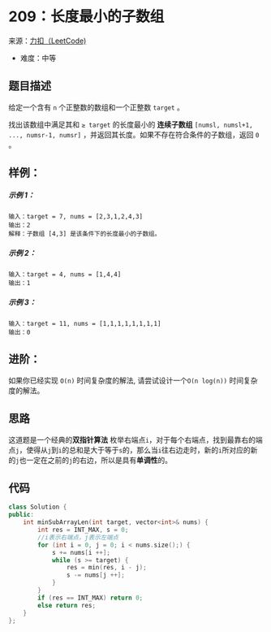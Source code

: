 # 209：长度最小的子数组
来源：[力扣（LeetCode)](https://leetcode.cn/problems/minimum-size-subarray-sum/)

* 难度：中等

## 题目描述
给定一个含有 `n` 个正整数的数组和一个正整数 `target` 。

找出该数组中满足其和 `≥ target` 的长度最小的 **连续子数组** `[numsl, numsl+1, ..., numsr-1, numsr]` ，并返回其长度。如果不存在符合条件的子数组，返回 `0` 。


## 样例：
##### 示例 1：
```
输入：target = 7, nums = [2,3,1,2,4,3]
输出：2
解释：子数组 [4,3] 是该条件下的长度最小的子数组。
```
##### 示例 2：
```
输入：target = 4, nums = [1,4,4]
输出：1
```
##### 示例 3：
```
输入：target = 11, nums = [1,1,1,1,1,1,1,1]
输出：0
```

## 进阶：

如果你已经实现 `O(n)` 时间复杂度的解法, 请尝试设计一个`O(n log(n))` 时间复杂度的解法。
## 思路
这道题是一个经典的**双指针算法**
枚举右端点`i`，对于每个右端点，找到最靠右的端点`j`，使得从`j`到`i`的总和是大于等于`s`的，那么当`i`往右边走时，新的`i`所对应的新的`j`也一定在之前的`j`的右边，所以是具有**单调性**的。

## 代码
```c++
class Solution {
public:
    int minSubArrayLen(int target, vector<int>& nums) {
        int res = INT_MAX, s = 0;
        //i表示右端点，j表示左端点
        for (int i = 0, j = 0; i < nums.size();) {
            s += nums[i ++];
            while (s >= target) {
                res = min(res, i - j);
                s -= nums[j ++];
            }
        }
        if (res == INT_MAX) return 0;
        else return res;
    }
};
```